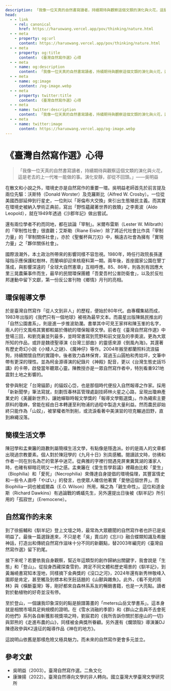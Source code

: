 ```yaml
---
description: 「我像一位天真的自然書寫讀者，持續期待與觀察這個文類的演化與火花，這是老去的上一代唯一能做的事。演化安靜，卻從不回頭。」
head:
  - - link
    - rel: canonical
      href: https://haruowang.vercel.app/pov/thinking/nature.html
  - - meta
    - property: og:url
      content: https://haruowang.vercel.app/pov/thinking/nature.html
  - - meta
    - property: og:title
      content: 《臺灣自然寫作選》心得
  - - meta
    - name: og:description
      content: 「我像一位天真的自然書寫讀者，持續期待與觀察這個文類的演化與火花，這是老去的上一代唯一能做的事。演化安靜，卻從不回頭。」
  - - meta
    - name: og:image
      content: /og-image.webp
  - - meta
    - property: twitter:title
      content: 《臺灣自然寫作選》心得
  - - meta
    - name: twitter:description
      content: 「我像一位天真的自然書寫讀者，持續期待與觀察這個文類的演化與火花，這是老去的上一代唯一能做的事。演化安靜，卻從不回頭。」
  - - meta
    - name: twitter:image
      content: https://haruowang.vercel.app/og-image.webp
---
```


# 《臺灣自然寫作選》心得

<p><Badge type="info" text="🌳 Evergreen" /></P>

> 「我像一位天真的自然書寫讀者，持續期待與觀察這個文類的演化與火花，這是老去的上一代唯一能做的事。演化安靜，卻從不回頭。」——吳明益

在散文和小說之外，環境史亦是自然寫作的重要一環。吳明益老師首先於前言提及兩位先驅：沃斯特（Donald Worster）及克羅斯比（Alfred W. Crosby）。一位從美國西部延伸到行星史，一位則以「哥倫布大交換」來引出生態殖民主義。而其實在環境史被納入學術正典前，寫出「野性蘊藏著世界的救贖」之李奧波（Aldo Leopold），就在1949年透過《沙郡年記》做出嘗試。

還有兩位學者不約而同地，都在談論「宰制」。米爾布雷斯（Lester W. Milbrath）的「宰制性社會」很直觀；艾斯勒（Riane Eisler）除了將近代社會比作具「宰制力量」的「宰制關係社會」，亦於《聖餐杯與刀刃》中，稱遠古社會為擁有「實現力量」之「夥伴關係社會」。

國際浪潮外，本土政治所帶來的影響同樣不容忽視。1980年，時任行政院長孫運璿指示應保護紅樹林，而蘭嶼卻迎來核廢料第一期。兩年後，首座國家公園在墾丁落成，與影響深遠的「全球大自然憲章」互相呼應。85、86年，則各別有因應大里三晃農藥事件而生，最早的民間環保團體「吾愛吾村公害防衛會」，以及於反杜邦運動中留下文獻，第一份反公害刊物《鄉情》月刊的亮相。

## 環保報導文學

於是臺灣自然寫作「從人文到非人」的歷程，便始於80年代。由專欄集結而成，1983年出版的《我們只有一個地球》被視為最早文本。而晨星出版陳銘民推出的「自然公園書系」，則是進一步推波助瀾。書單其中可見王家祥和陳玉峯的名字，兩人的行文風格其實都較屬於傳統的環保報導文學。前者在《臺灣自然寫作選》中登場三回，和劉克襄並列最多，並時常書寫到荒野和前文提及的李奧波。更為大眾所知的作品，或許是魏德聖導演《台灣三部曲》的靈感來源《倒風內海》。其還著有歷史奇幻小說《小矮人之謎》、《魔神仔》等作。2004年搬至都蘭照料流浪貓狗，持續關懷自然的實踐中。後者致力森林保育，寫過玉山圓柏和秀姑坪，文筆中帶有更深的理性。並為柯金源導演的紀錄片《神殿》配音，更以《台灣生態史話15講》的卡帶，啟發當年聽眾心靈。陳教授亦是一眾自然寫作者中，特別看重921地震對土地之影響的。

曾參與制定「台灣貓節」的貓奴心岱，也是那個時代便投入自然報導之作家。採用「新新聞學」筆法寫就，刻劃恆春林區管理處副技師林火星之心路，呈現出瓊麻產業史的《美麗新世界》，讓她蟬聯時報文學獎的「報導文學甄選獎」。作為繩索主要原料的瓊麻，曾能在經由日本轉運至利物浦的過程中製造大量利益。然而農民卻始終只能作為「山奴」，被掌權者所剝削，或流淚看著中美演習的坦克輾過田野，直到麻繩沒落。

## 簡樸生活文學

陳冠學和孟東籬的路數則屬簡樸生活文學，有點像是隱逸派。妙的是兩人的文章都出現過宗教要素。個人對於陳冠學的《九月十日》別具感觸。閱讀該文時，彷彿和作者一同在別名為芒的菅茅中迷茫。從典雅的字裡行間遇見屏東糞箕湖的潘家人時，也確有柳暗花明又一村之感。孟東籬在《愛生哲學芻議》裡藉由比較「愛生」（Biophilia）和「愛死」（Necrophilia）來傳達自身提倡的環境倫理，其豐富情史和一些令人直呼「やばい」的發言，也使眾人確信他著實「愛戀這個世界」。而Biophilia一詞也被威爾森（E.O. Wilson）所用，稱之為「親生命性」。這位和道金斯（Richard Dawkins）有過論戰的螞蟻先生，另外還提出日後被《馴羊記》所引用的「孤寂世」（Eremocene）。

## 自然寫作的未來

到了徐振輔和《馴羊記》登上文壇之時，最常為大眾聽聞的自然寫作者也許已是吳明益了。最後一篇選錄進來，不只是老「吳」賣瓜的《忘川》融合蝶類知識及希臘神話，打造出和傳統自然寫作滋味十分不同的新觀點，替2003年編完的《臺灣自然寫作選》留下豹尾。

接下來呢？若要依我自身觀察，幫近年這類型的創作歸納出關鍵字，我會說是「生態」和「登山」。從投身西藏探查雪豹，跨足不同文體和歷史場景的《馴羊記》，到黃瀚嶢書寫知本溼地，同樣摘下金典獎的《沒口之河》，2024年還有新秀林敬峰入圍即是肯定，甚至觸及到標本和烹飪話題的《山獸與雜魚》。此外，《看不見的雨林》與《橫斷臺灣》等，剛好都來自森林系系友的暢銷書籍，也是一大亮點。讀者對於動植物的好奇並沒有停。

至於登山，一個讓我印象深刻的點是臉譜籌畫的「meters山岳文學書系」。這本身就是相關市場具足夠規模的證明。在《雪水消融的季節》和《群山之島與不去會死的他們》系列各自斬獲影視獎項之時，劉宸君的《我所告訴你關於那座山的一切》與郭熊的《走進布農的山》，同樣被金典獎所眷顧。另外還有《爛頭殼》導演兼DJ陳德政參與K2遠征的報導作品《神在的地方》。

這說明山依舊是那樣危險又極具魅力。而未來的自然寫作更會多元並立。

## 參考文獻
- 吳明益（2003）。臺灣自然寫作選。二魚文化
- 康瓅揚（2022）。臺灣自然導向文學的非人轉向。國立臺灣大學臺灣文學研究所